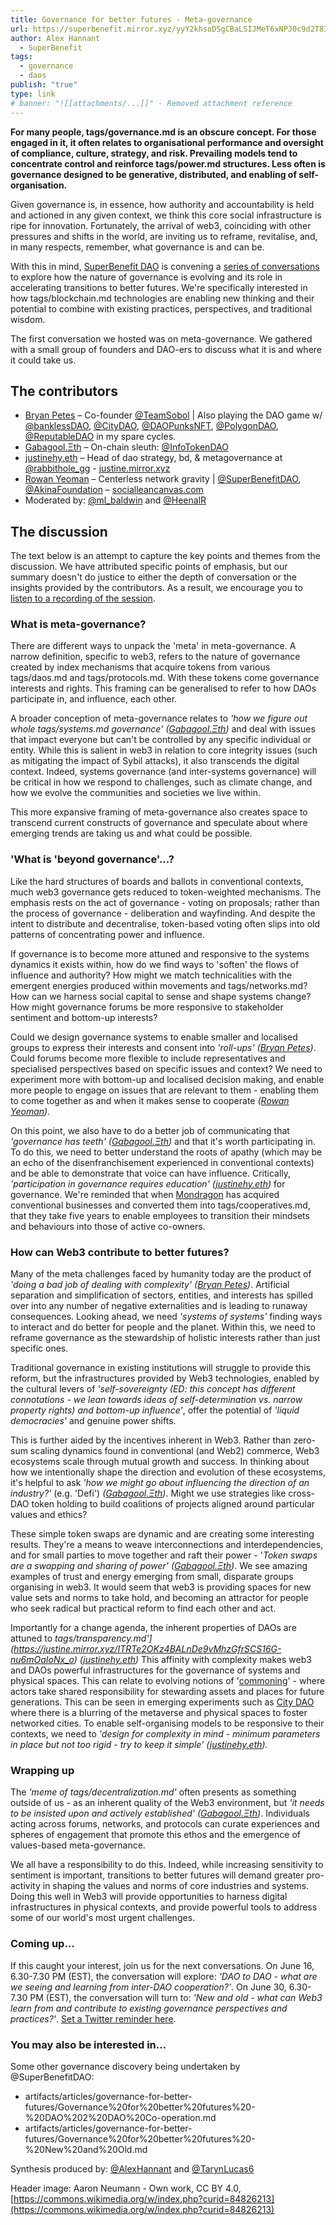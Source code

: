```yaml
---
title: Governance for better futures - Meta-governance
url: https://superbenefit.mirror.xyz/yyY2khsoDSgCBaLSIJMeT6xNPJ0c9d2T83rYyt6UfX8
author: Alex Hannant
  - SuperBenefit
tags:
  - governance
  - daos
publish: "true"
type: link
# banner: "![[attachments/...]]" - Removed attachment reference
---
```


**For many people, tags/governance.md is an obscure concept. For those engaged in it, it often relates to organisational performance and oversight of compliance, culture, strategy, and risk. Prevailing models tend to concentrate control and reinforce tags/power.md structures. Less often is governance designed to be generative, distributed, and enabling of self-organisation.**

Given governance is, in essence, how authority and accountability is held and actioned in any given context, we think this core social infrastructure is ripe for innovation. Fortunately, the arrival of web3, coinciding with other pressures and shifts in the world, are inviting us to reframe, revitalise, and, in many respects, remember, what governance is and can be.

With this in mind, [SuperBenefit DAO](https://www.superbenefit.org/) is convening a [series of conversations](https://superbenefit.mirror.xyz/Bcsl19CZ67amLJY_bee5dUy0DEboZykuMQqw58wGlGI) to explore how the nature of governance is evolving and its role in accelerating transitions to better futures. We're specifically interested in how tags/blockchain.md technologies are enabling new thinking and their potential to combine with existing practices, perspectives, and traditional wisdom.

The first conversation we hosted was on meta-governance. We gathered with a small group of founders and DAO-ers to discuss what it is and where it could take us.

## The contributors

- [Bryan Petes](https://twitter.com/BryanPetes) – Co-founder [@TeamSobol](https://twitter.com/TeamSobol) | Also playing the DAO game w/ [@banklessDAO](https://twitter.com/banklessDAO), [@CityDAO](https://twitter.com/CityDAO), [@DAOPunksNFT](https://twitter.com/DAOPunksNFT), [@PolygonDAO](https://twitter.com/PolygonDAO), [@ReputableDAO](https://twitter.com/ReputableDAO) in my spare cycles.
- [Gabagool.Ξth](https://twitter.com/gabagooldoteth) – On-chain sleuth: [@InfoTokenDAO](https://twitter.com/InfoTokenDAO)
- [justinehy.eth](https://twitter.com/lalalavendr) – Head of dao strategy, bd, & metagovernance at [@rabbithole_gg](https://twitter.com/rabbithole_gg) - [justine.mirror.xyz](https://t.co/8jcuIPBPEj)
- [Rowan Yeoman](https://twitter.com/yeoro) – Centerless network gravity | [@SuperBenefitDAO](https://twitter.com/SuperBenefitDAO), [@AkinaFoundation](https://twitter.com/AkinaFoundation) – [socialleancanvas.com](https://t.co/JNON2dLI2L)
- Moderated by: [@ml_baldwin](https://twitter.com/ml_baldwin) and [@HeenalR](https://twitter.com/HeenalR)

## The discussion

The text below is an attempt to capture the key points and themes from the discussion. We have attributed specific points of emphasis, but our summary doesn't do justice to either the depth of conversation or the insights provided by the contributors. As a result, we encourage you to [listen to a recording of the session](https://twitter.com/i/spaces/1rmGPgQyzOjKN).

### What is meta-governance?

There are different ways to unpack the 'meta' in meta-governance. A narrow definition, specific to web3, refers to the nature of governance created by index mechanisms that acquire tokens from various tags/daos.md and tags/protocols.md. With these tokens come governance interests and rights. This framing can be generalised to refer to how DAOs participate in, and influence, each other.

A broader conception of meta-governance relates to _'how we figure out whole tags/systems.md governance'_ _([Gabagool.Ξth](https://twitter.com/gabagooldoteth))_ and deal with issues that impact everyone but can't be controlled by any specific individual or entity. While this is salient in web3 in relation to core integrity issues (such as mitigating the impact of Sybil attacks), it also transcends the digital context. Indeed, systems governance (and inter-systems governance) will be critical in how we respond to challenges, such as climate change, and how we evolve the communities and societies we live within.

This more expansive framing of meta-governance also creates space to transcend current constructs of governance and speculate about where emerging trends are taking us and what could be possible.

### 'What is 'beyond governance'...?

Like the hard structures of boards and ballots in conventional contexts, much web3 governance gets reduced to token-weighted mechanisms. The emphasis rests on the act of governance - voting on proposals; rather than the process of governance - deliberation and wayfinding. And despite the intent to distribute and decentralise, token-based voting often slips into old patterns of concentrating power and influence.

If governance is to become more attuned and responsive to the systems dynamics it exists within, how do we find ways to 'soften' the flows of influence and authority? How might we match technicalities with the emergent energies produced within movements and tags/networks.md? How can we harness social capital to sense and shape systems change? How might governance forums be more responsive to stakeholder sentiment and bottom-up interests?

Could we design governance systems to enable smaller and localised groups to express their interests and consent into _'roll-ups' ([Bryan Petes](https://twitter.com/BryanPetes))_. Could forums become more flexible to include representatives and specialised perspectives based on specific issues and context? We need to experiment more with bottom-up and localised decision making, and enable more people to engage on issues that are relevant to them - enabling them to come together as and when it makes sense to cooperate _([Rowan Yeoman](https://twitter.com/yeoro))_.

On this point, we also have to do a better job of communicating that _'governance has teeth' ([Gabagool.Ξth](https://twitter.com/gabagooldoteth))_ and that it's worth participating in. To do this, we need to better understand the roots of apathy (which may be an echo of the disenfranchisement experienced in conventional contexts) and be able to demonstrate that voice can have influence. Critically, _'participation in governance requires education'_ _([justinehy.eth](https://twitter.com/lalalavendr))_ for governance. We're reminded that when [Mondragon](https://www.mondragon-corporation.com/en/) has acquired conventional businesses and converted them into tags/cooperatives.md, that they take five years to enable employees to transition their mindsets and behaviours into those of active co-owners.

### How can Web3 contribute to better futures?

Many of the meta challenges faced by humanity today are the product of _'doing a bad job of dealing with complexity' ([Bryan Petes](https://twitter.com/BryanPetes))_. Artificial separation and simplification of sectors, entities, and interests has spilled over into any number of negative externalities and is leading to runaway consequences. Looking ahead, we need _'systems of systems'_ finding ways to interact and do better for people and the planet. Within this, we need to reframe governance as the stewardship of holistic interests rather than just specific ones.

Traditional governance in existing institutions will struggle to provide this reform, but the infrastructures provided by Web3 technologies, enabled by the cultural levers of _'self-sovereignty (ED: this concept has different connotations - we lean towards ideas of self-determination vs. narrow property rights) and bottom-up influence'_, offer the potential of _'liquid democracies'_ and genuine power shifts.

This is further aided by the incentives inherent in Web3. Rather than zero-sum scaling dynamics found in conventional (and Web2) commerce, Web3 ecosystems scale through mutual growth and success. In thinking about how we intentionally shape the direction and evolution of these ecosystems, it's helpful to ask _'how we might go about influencing the direction of an industry?'_ (e.g. 'Defi') _([Gabagool.Ξth](https://twitter.com/gabagooldoteth))_. Might we use strategies like cross-DAO token holding to build coalitions of projects aligned around particular values and ethics?

These simple token swaps are dynamic and are creating some interesting results. They're a means to weave interconnections and interdependencies, and for small parties to move together and raft their power - '_Token swaps are a swapping and sharing of power' ([Gabagool.Ξth](https://twitter.com/gabagooldoteth))_. We see amazing examples of trust and energy emerging from small, disparate groups organising in web3. It would seem that web3 is providing spaces for new value sets and norms to take hold, and becoming an attractor for people who seek radical but practical reform to find each other and act.

Importantly for a change agenda, the inherent properties of DAOs are attuned to _tags/transparency.md'](https://justine.mirror.xyz/ITRTe2OKz4BALnDe9vMhzGfrSCS16G-nu6mOaIoNx_o)_ _([justinehy.eth](https://twitter.com/lalalavendr))_ This affinity with complexity makes web3 and DAOs powerful infrastructures for the governance of systems and physical spaces. This can relate to evolving notions of '[commoning](https://books.google.com.au/books/about/Sacred_Civics.html?id=VA7UzgEACAAJ&redir_esc=y)' - where actors take shared responsibility for stewarding assets and places for future generations. This can be seen in emerging experiments such as [City DAO](https://www.citydao.io/) where there is a blurring of the metaverse and physical spaces to foster networked cities. To enable self-organising models to be responsive to their contexts, we need to _'design for complexity in mind - minimum parameters in place but not too rigid - try to keep it simple' ([justinehy.eth](https://twitter.com/lalalavendr))._

### Wrapping up

The _'meme of tags/decentralization.md'_ often presents as something outside of us - as an inherent quality of the Web3 environment, but _'it needs to be insisted upon and actively established' ([Gabagool.Ξth](https://twitter.com/gabagooldoteth))_. Individuals acting across forums, networks, and protocols can curate experiences and spheres of engagement that promote this ethos and the emergence of values-based meta-governance.

We all have a responsibility to do this. Indeed, while increasing sensitivity to sentiment is important, transitions to better futures will demand greater pro-activity in shaping the values and norms of core industries and systems. Doing this well in Web3 will provide opportunities to harness digital infrastructures in physical contexts, and provide powerful tools to address some of our world's most urgent challenges.

### Coming up…

If this caught your interest, join us for the next conversations. On June 16, 6.30-7.30 PM (EST), the conversation will explore: _'DAO to DAO - what are we seeing and learning from inter-DAO cooperation?'_. On June 30, 6.30-7.30 PM (EST), the conversation will turn to: _'New and old - what can Web3 learn from and contribute to existing governance perspectives and practices?'_. [Set a Twitter reminder here](https://twitter.com/i/spaces/1PlJQaVzbNaJE).

### You may also be interested in…

Some other governance discovery being undertaken by @SuperBenefitDAO:

- artifacts/articles/governance-for-better-futures/Governance%20for%20better%20futures%20-%20DAO%202%20DAO%20Co-operation.md
- artifacts/articles/governance-for-better-futures/Governance%20for%20better%20futures%20-%20New%20and%20Old.md

Synthesis produced by: [@AlexHannant](https://twitter.com/AlexHannant) and [@TarynLucas6](https://twitter.com/TarynLucas6)

Header image: Aaron Neumann - Own work, CC BY 4.0, [https://commons.wikimedia.org/w/index.php?curid=84826213](https://commons.wikimedia.org/w/index.php?curid=84826213)